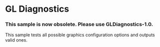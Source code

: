 GL Diagnostics
==============

### This sample is now obsolete. Please use GLDiagnostics-1.0.

This sample tests all possible graphics configuration
options and outputs valid ones.
